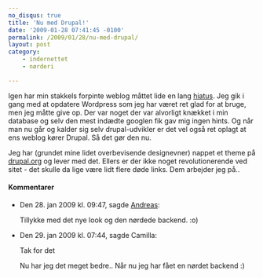 ```yaml
---
no_disqus: true
title: 'Nu med Drupal!'
date: '2009-01-28 07:41:45 -0100'
permalink: /2009/01/28/nu-med-drupal/
layout: post
category:
    - indernettet
    - nørderi

---
```

Igen har min stakkels forpinte weblog måttet lide en lang [hiatus](http://en.wikipedia.org/wiki/Hiatus). Jeg gik i gang med at opdatere Wordpress som jeg har været ret glad for at bruge, men jeg måtte give op. Der var noget der var alvorligt knækket i min database og selv den mest indædte googlen fik gav mig ingen hints. Og når man nu går og kalder sig selv drupal-udvikler er det vel også ret oplagt at ens weblog kører Drupal. Så det gør den nu.

Jeg har (grundet mine lidet overbevisende designevner) nappet et theme på [drupal.org](http://drupal.org) og lever med det. Ellers er der ikke noget revolutionerende ved sitet - det skulle da lige være lidt flere døde links. Dem arbejder jeg på..
<div class="vintage-comments">
<h4>Kommentarer </h4>
<ul class="vintage-comments-list"><li>
<p class="comment-meta">Den <time datetime="2009-01-28T21:47:18+01:00">28. jan 2009 kl.  09:47</time>, sagde <a href="http://www.solitude.dk/">Andreas</a>:</p>
<p>Tillykke med det nye look og den nørdede backend. :o)</p>
</li>
<li><div class="indented">
<p class="comment-meta">Den <time datetime="2009-01-29T07:44:06+01:00">29. jan 2009 kl.  07:44</time>, sagde Camilla:</p>
<p>Tak for det</p>
<p>Nu har jeg det meget bedre.. Når nu jeg har fået en nørdet backend :)</p></div></div></li></ul>
</div>
